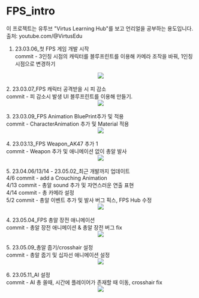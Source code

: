 # FPS_intro
이 프로젝트는 유투브 "Virtus Learning Hub"를 보고 언리얼을 공부하는 용도입니다.</br>
출처: youtube.com/@VirtusEdu </br>


1. 23.03.06_첫 FPS 게임 개발 시작 </br>
 commit - 3인칭 시점의 캐릭터를 블루프린트를 이용해 카메라 조작을 바꿔, 1인칭 시점으로 변경하기 </br>
<div align="center">
	<img src="https://user-images.githubusercontent.com/81684148/223900610-ae6abbdb-0167-4d3c-9ed1-725c952becd3.gif"/>
</div>
</br>
2. 23.03.07_FPS 캐릭터 공격받을 시 피 감소</br>
  commit - 피 감소시 발생 UI 블루프린트를 이용해 만들기. </br>
<div align="center">
	<img src="https://user-images.githubusercontent.com/81684148/223900733-6bf6e2e5-9ed6-4556-9d62-325dea233357.gif"/>
</div>
</br>
3. 23.03.09_FPS Animation BluePrint추가 및 적용</br>
   commit - CharacterAnimation  추가 및 Material 적용 </br>
<div align="center">
	<img src="https://user-images.githubusercontent.com/81684148/223900756-d2204a35-379c-42f3-9217-fb14d52b4355.gif"/>
</div>
</br>
4. 23.03.13_FPS Weapon_AK47 추가 1</br>
   commit - Weapon 추가 및 애니메이션 없이 총알 발사 </br>
<div align="center">
	<img src="https://user-images.githubusercontent.com/81684148/224588465-370d125f-a56b-4a73-9159-aae3421678ab.gif"/>
</div>

</br>
5. 23.04.06/13/14 - 23.05.02_최근 개발까지 업데이트</br>
   4/6 commit - add a Crouching Animation </br>
   4/13 commit - 총알 sound 추가 및 자연스러운 연출 표현 </br>
   4/14 commit - 총 카메라 설정 </br>
   5/2 commit - 총알 이벤트 추가 및 발사 버그 픽스, FPS Hub 수정 </br>
<div align="center">
	<img src="https://user-images.githubusercontent.com/81684148/235580787-08dbdc86-d78c-41e7-898d-1e01fe384349.gif"/>
</div>
</br>
4. 23.05.04_FPS 총알 장전 애니메이션</br>
   commit - 총알 장전 애니메이션 & 총알 장전 버그 fix </br>
<div align="center">
	<img src="https://user-images.githubusercontent.com/81684148/236072804-e608882f-4496-45c2-9946-035b86bc3e48.gif"/>
</div>

</br>
5. 23.05.09_총알 줍기/crosshair 설정</br>
   commit - 총알 줍기 및 십자선 애니메이션 설정</br>
<div align="center">
	<img src="https://github.com/songsuyoung/FPS_intro/assets/81684148/4007fb89-fe99-4b5d-9d89-c26b00153f29.gif"/>
</div>
</br>
6. 23.05.11_AI 설정</br>
   commit - AI 총 쏠때, 시간에 플레이어가 존재할 때 이동, crosshair fix</br>
<div align="center">
	<img src="https://github.com/songsuyoung/FPS_intro/assets/81684148/c4b19124-cdc7-4541-ac0d-6c37ce42df6f.gif"/>
</div>

